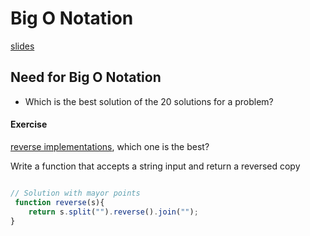 
# Big O Notation

[slides](https://cs.slides.com/colt_steele/big-o-notation)

## Need for Big O Notation

- Which is the best solution of the 20 solutions for a problem?

#### Exercise

[reverse implementations](https://stackoverflow.com/questions/958908/how-do-you-reverse-a-string-in-place-in-javascript), which one is the best?

Write a function that accepts a string input and return a reversed copy

```js

// Solution with mayor points
 function reverse(s){
    return s.split("").reverse().join("");
}
```

